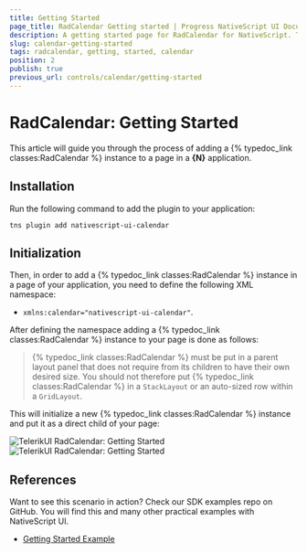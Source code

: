 ```yaml
---
title: Getting Started
page_title: RadCalendar Getting started | Progress NativeScript UI Documentation
description: A getting started page for RadCalendar for NativeScript. This article explains what are the steps to create a RadCalendar instance from scratch.
slug: calendar-getting-started
tags: radcalendar, getting, started, calendar
position: 2
publish: true
previous_url: controls/calendar/getting-started
---
```


# RadCalendar: Getting Started
This article will guide you through the process of adding a {% typedoc_link classes:RadCalendar %} instance to a page in a **{N}** application.

## Installation
Run the following command to add the plugin to your application:

```
tns plugin add nativescript-ui-calendar
```

## Initialization
Then, in order to add a {% typedoc_link classes:RadCalendar %} instance in a page of your application, you need to define the following XML namespace:

- `xmlns:calendar="nativescript-ui-calendar"`.

After defining the namespace adding a {% typedoc_link classes:RadCalendar %} instance to your page is done as follows:

<snippet id='calendar-getting-started-xml'/>

> {% typedoc_link classes:RadCalendar %} must be put in a parent layout panel that does not require from its children to have their own desired size. You should not therefore put {% typedoc_link classes:RadCalendar %} in a `StackLayout` or an auto-sized row within a `GridLayout`.

This will initialize a new {% typedoc_link classes:RadCalendar %} instance and put it as a direct child of your page:

![TelerikUI RadCalendar: Getting Started](./images/calendar-getting-started_android.png "Android")   ![TelerikUI RadCalendar: Getting Started](./images/calendar-getting-started_ios.png "iOS")

## References
Want to see this scenario in action?
Check our SDK examples repo on GitHub. You will find this and many other practical examples with NativeScript UI.

* [Getting Started Example](https://github.com/telerik/nativescript-ui-samples/tree/master/calendar/app/calendar/getting-started)
